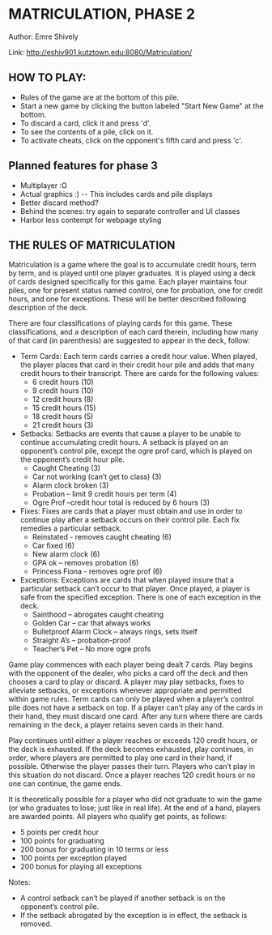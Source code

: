# MATRICULATION, PHASE 2

Author: Emre Shively

Link: http://eshiv901.kutztown.edu:8080/Matriculation/

## HOW TO PLAY:
- Rules of the game are at the bottom of this pile.
- Start a new game by clicking the button labeled "Start New Game" at the bottom.
- To discard a card, click it and press 'd'.
- To see the contents of a pile, click on it.
- To activate cheats, click on the opponent's fifth card and press 'c'.

## Planned features for phase 3
- Multiplayer :O
- Actual graphics :)
-- This includes cards and pile displays
- Better discard method?
- Behind the scenes: try again to separate controller and UI classes
- Harbor less contempt for webpage styling

## THE RULES OF MATRICULATION

Matriculation is a game where the goal is to accumulate credit hours, term by term, and is played until one player graduates. It is played using a deck of cards designed specifically for this game. Each player maintains four piles, one for present status named control, one for probation, one for credit hours, and one for exceptions. These will be better described following description of the deck.

There are four classifications of playing cards for this game. These classifications, and a description of each card therein, including how many of that card (in parenthesis) are suggested to appear in the deck, follow:
- Term Cards: Each term cards carries a credit hour value. When played, the player places that card in their credit hour pile and adds that many credit hours to their transcript. There are cards for the following values:
    - 6 credit hours (10)
    - 9 credit hours (10)
    - 12 credit hours (8)
    - 15 credit hours (15)
    - 18 credit hours (5)
    - 21 credit hours (3)
- Setbacks: Setbacks are events that cause a player to be unable to continue accumulating credit hours. A setback is played on an opponent’s control pile, except the ogre prof card, which is played on the opponent’s credit hour pile.
    - Caught Cheating (3)
    - Car not working (can’t get to class) (3)
    - Alarm clock broken (3)
    - Probation – limit 9 credit hours per term (4)
    - Ogre Prof –credit hour total is reduced by 6 hours (3)
- Fixes: Fixes are cards that a player must obtain and use in order to continue play after a setback occurs on their control pile. Each fix remedies a particular setback.
    - Reinstated - removes caught cheating (6)
    - Car fixed (6)
    - New alarm clock (6)
    - GPA ok – removes probation (6)
    - Princess Fiona - removes ogre prof (6)
- Exceptions: Exceptions are cards that when played insure that a particular setback can’t occur to that player. Once played, a player is safe from the specified exception. There is one of each exception in the deck.
    - Sainthood – abrogates caught cheating
    - Golden Car – car that always works
    - Bulletproof Alarm Clock – always rings, sets itself
    - Straight A’s – probation-proof
    - Teacher’s Pet – No more ogre profs

Game play commences with each player being dealt 7 cards. Play begins with the opponent of the dealer, who picks a card off the deck and then chooses a card to play or discard. A player may play setbacks, fixes to alleviate setbacks, or exceptions whenever appropriate and permitted within game rules. Term cards can only be played when a player’s control pile does not have a setback on top. If a player can’t play any of the cards in their hand, they must discard one card. After any turn where there are cards remaining in the deck, a player retains seven cards in their hand.

Play continues until either a player reaches or exceeds 120 credit hours, or the deck is exhausted. If the deck becomes exhausted, play continues, in order, where players are permitted to play one card in their hand, if possible. Otherwise the player passes their turn. Players who can’t play in this situation do not discard. Once a player reaches 120 credit hours or no one can continue, the game ends.

It is theoretically possible for a player who did not graduate to win the game (or who graduates to lose; just like in real life). At the end of a hand, players are awarded points. All players who qualify get points, as follows:
- 5 points per credit hour
- 100 points for graduating
- 200 bonus for graduating in 10 terms or less
- 100 points per exception played
- 200 bonus for playing all exceptions

Notes:
- A control setback can’t be played if another setback is on the opponent’s control pile.
- If the setback abrogated by the exception is in effect, the setback is removed.